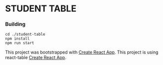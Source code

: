 # STUDENT TABLE

### Building

```
cd ./student-table
npm install
npm run start
```

This project was bootstrapped with [Create React App](https://github.com/facebook/create-react-app).
This project is using react-table [Create React App](https://react-table.tanstack.com/).
